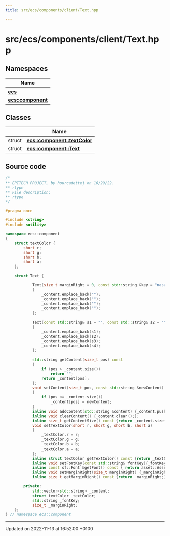 ```yaml
---
title: src/ecs/components/client/Text.hpp

---
```


# src/ecs/components/client/Text.hpp



## Namespaces

| Name           |
| -------------- |
| **[ecs](Namespaces/namespaceecs.md)**  |
| **[ecs::component](Namespaces/namespaceecs_1_1component.md)**  |

## Classes

|                | Name           |
| -------------- | -------------- |
| struct | **[ecs::component::textColor](Classes/structecs_1_1component_1_1text_color.md)**  |
| struct | **[ecs::component::Text](Classes/structecs_1_1component_1_1_text.md)**  |




## Source code

```cpp
/*
** EPITECH PROJECT, by hourcadettej on 10/29/22.
** rtype
** File description:
** rtype
*/

#pragma once

#include <string>
#include <utility>

namespace ecs::component
{
    struct textColor {
        short r;
        short g;
        short b;
        short a;
    };

    struct Text {

            Text(size_t marginRight = 0, const std::string &key = "nasa") : _fontKey(key), _marginRight(marginRight), _textColor({255, 255, 255, 255})
            {
                _content.emplace_back("");
                _content.emplace_back("");
                _content.emplace_back("");
                _content.emplace_back("");
            };

            Text(const std::string& s1 = "", const std::string& s2 = "", const std::string& s3 = "", const std::string& s4 = "", const std::string &key = "nasa") : _fontKey(key), _marginRight(0), _textColor({255, 255, 255, 255})
            {
                _content.emplace_back(s1);
                _content.emplace_back(s2);
                _content.emplace_back(s3);
                _content.emplace_back(s4);
            };

            std::string getContent(size_t pos) const
            {
                if (pos > _content.size())
                    return "";
                return _content[pos];
            };
            void setContent(size_t pos, const std::string &newContent)
            {
                if (pos <= _content.size())
                    _content[pos] = newContent;
            }
            inline void addContent(std::string &content) {_content.push_back(content);};
            inline void clearContent() {_content.clear();};
            inline size_t getContentSize() const {return _content.size();};
            void setTextColor(short r, short g, short b, short a)
            {
                _textColor.r = r;
                _textColor.g = g;
                _textColor.b = b;
                _textColor.a = a;
            };
            inline struct textColor getTextColor() const {return _textColor;};
            inline void setFontKey(const std::string& fontKey){_fontKey = fontKey;};
            inline const sf::Font &getFont() const { return asset::AssetLoader::GetFont(_fontKey);};
            inline void setMarginRight(size_t marginRight) {_marginRight = marginRight;};
            inline size_t getMarginRight() const {return _marginRight;};

        private:
            std::vector<std::string> _content;
            struct textColor _textColor;
            std::string _fontKey;
            size_t _marginRight;
    };
} // namespace ecs::component
```


-------------------------------

Updated on 2022-11-13 at 16:52:00 +0100
